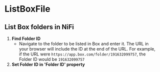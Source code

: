 <!--
  Licensed to the Apache Software Foundation (ASF) under one or more
  contributor license agreements.  See the NOTICE file distributed with
  this work for additional information regarding copyright ownership.
  The ASF licenses this file to You under the Apache License, Version 2.0
  (the "License"); you may not use this file except in compliance with
  the License.  You may obtain a copy of the License at
      http://www.apache.org/licenses/LICENSE-2.0
  Unless required by applicable law or agreed to in writing, software
  distributed under the License is distributed on an "AS IS" BASIS,
  WITHOUT WARRANTIES OR CONDITIONS OF ANY KIND, either express or implied.
  See the License for the specific language governing permissions and
  limitations under the License.
-->

# ListBoxFile

## List Box folders in NiFi

1. **Find Folder ID**
    * Navigate to the folder to be listed in Box and enter it. The URL in your browser will include the ID at the end of
      the URL. For example, if the URL were `https://app.box.com/folder/191632099757`, the Folder ID would be
      `191632099757`
2. **Set Folder ID in 'Folder ID' property**